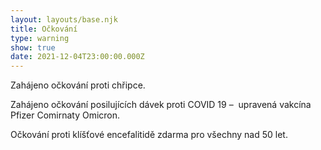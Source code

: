```yaml
---
layout: layouts/base.njk
title: Očkování
type: warning
show: true
date: 2021-12-04T23:00:00.000Z
---
```

Zahájeno očkování proti chřipce.

Zahájeno očkování posilujících dávek proti COVID 19 –  upravená vakcína Pfizer Comirnaty Omicron.

Očkování proti klíšťové encefalitidě zdarma pro všechny nad 50 let.